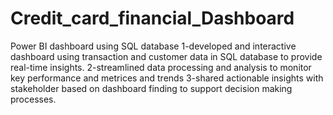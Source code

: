 # Credit_card_financial_Dashboard
Power BI dashboard using SQL database
1-developed and interactive dashboard  using transaction and customer data in SQL database to provide real-time insights.
2-streamlined data processing and analysis to monitor key performance and metrices and trends 
3-shared actionable insights with stakeholder based on dashboard finding to support decision making processes.
